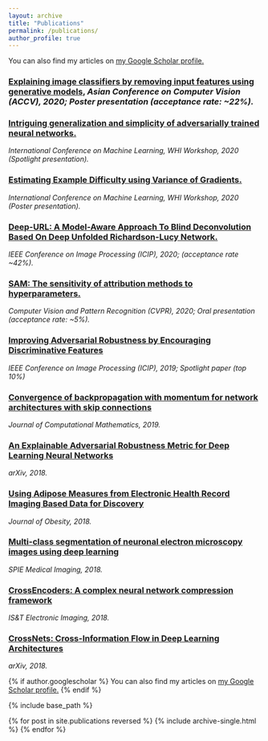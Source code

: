 ```yaml
---
layout: archive
title: "Publications"
permalink: /publications/
author_profile: true
---
```

You can also find my articles on <u><a href="https://scholar.google.com/citations?user=AFEjd1QAAAAJ&hl=en">my Google Scholar profile</a>.</u>

### [Explaining image classifiers by removing input features using generative models](https://arxiv.org/pdf/1910.04256.pdf), *Asian Conference on Computer Vision (ACCV), 2020; Poster presentation (acceptance rate: ~22%).*

### [Intriguing generalization and simplicity of adversarially trained neural networks.](https://arxiv.org/abs/2006.09373)
*International Conference on Machine Learning, WHI Workshop, 2020 (Spotlight presentation).*

### [Estimating Example Difficulty using Variance of Gradients.](https://arxiv.org/pdf/2008.11600.pdf)
*International Conference on Machine Learning, WHI Workshop, 2020 (Poster presentation).*

### [Deep-URL: A Model-Aware Approach To Blind Deconvolution Based On Deep Unfolded Richardson-Lucy Network.](https://arxiv.org/abs/2002.01053)
*IEEE Conference on Image Processing (ICIP), 2020; (acceptance rate ~42%).*

### [SAM: The sensitivity of attribution methods to hyperparameters.](https://arxiv.org/pdf/2003.08754.pdf)
*Computer Vision and Pattern Recognition (CVPR), 2020; Oral presentation (acceptance rate: ~5%).*

### [Improving Adversarial Robustness by Encouraging Discriminative Features](https://ieeexplore.ieee.org/document/8803601)
*IEEE Conference on Image Processing (ICIP), 2019; Spotlight paper (top 10%)*

### [Convergence of backpropagation with momentum for network architectures with skip connections](https://arxiv.org/abs/1705.07404)
*Journal of Computational Mathematics, 2019.*

### [An Explainable Adversarial Robustness Metric for Deep Learning Neural Networks](https://arxiv.org/abs/1806.01477)
*arXiv, 2018.*

### [Using Adipose Measures from Electronic Health Record Imaging Based Data for Discovery](https://www.ncbi.nlm.nih.gov/pmc/articles/PMC6180992/)
*Journal of Obesity, 2018.*

### [Multi-class segmentation of neuronal electron microscopy images using deep learning](https://www.spiedigitallibrary.org/conference-proceedings-of-spie/10574/105742W/Multi-class-segmentation-of-neuronal-electron-microscopy-images-using-deep/10.1117/12.2293940.short?SSO=1)
*SPIE Medical Imaging, 2018.*

### [CrossEncoders: A complex neural network compression framework](https://www.ingentaconnect.com/content/ist/ei/2018/00002018/00000002/art00002)
*IS&T Electronic Imaging, 2018.*

### [CrossNets: Cross-Information Flow in Deep Learning Architectures](https://pdfs.semanticscholar.org/7e0f/4116619b9f798650f877ca7a0fba31c583c9.pdf)
*arXiv, 2018.*

{% if author.googlescholar %}
  You can also find my articles on <u><a href="{{author.googlescholar}}">my Google Scholar profile</a>.</u>
{% endif %}

{% include base_path %}

{% for post in site.publications reversed %}
  {% include archive-single.html %}
{% endfor %}
